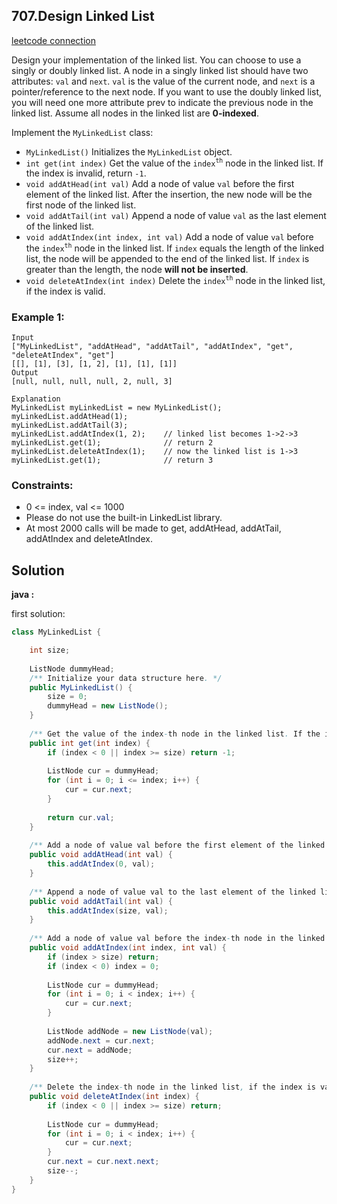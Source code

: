 ## 707.Design Linked List

[leetcode connection](https://leetcode.com/problems/design-linked-list/)

Design your implementation of the linked list. You can choose to use a singly or doubly linked list.
A node in a singly linked list should have two attributes: `val` and `next`. `val` is the value of the current node, and `next` is a pointer/reference to the next node.
If you want to use the doubly linked list, you will need one more attribute prev to indicate the previous node in the linked list. Assume all nodes in the linked list are **0-indexed**.

Implement the `MyLinkedList` class:

* `MyLinkedList()` Initializes the `MyLinkedList` object.
* `int get(int index)` Get the value of the `index`<sup>`th`</sup> node in the linked list. If the index is invalid, return `-1`.
* `void addAtHead(int val)` Add a node of value `val` before the first element of the linked list. After the insertion, the new node will be the first node of the linked list.
* `void addAtTail(int val)` Append a node of value `val` as the last element of the linked list.
* `void addAtIndex(int index, int val)` Add a node of value `val` before the `index`<sup>`th`</sup> node in the linked list. If `index` equals the length of the linked list, the node will be appended to the end of the linked list. If `index` is greater than the length, the node **will not be inserted**.
* `void deleteAtIndex(int index)` Delete the `index`<sup>`th`</sup> node in the linked list, if the index is valid.
 

### Example 1:
```
Input
["MyLinkedList", "addAtHead", "addAtTail", "addAtIndex", "get", "deleteAtIndex", "get"]
[[], [1], [3], [1, 2], [1], [1], [1]]
Output
[null, null, null, null, 2, null, 3]

Explanation
MyLinkedList myLinkedList = new MyLinkedList();
myLinkedList.addAtHead(1);
myLinkedList.addAtTail(3);
myLinkedList.addAtIndex(1, 2);    // linked list becomes 1->2->3
myLinkedList.get(1);              // return 2
myLinkedList.deleteAtIndex(1);    // now the linked list is 1->3
myLinkedList.get(1);              // return 3
```

### Constraints:

* 0 <= index, val <= 1000
* Please do not use the built-in LinkedList library.
* At most 2000 calls will be made to get, addAtHead, addAtTail, addAtIndex and deleteAtIndex.

## Solution

**java :**

first solution:
```java
class MyLinkedList {

    int size;
    
    ListNode dummyHead;
    /** Initialize your data structure here. */
    public MyLinkedList() {
        size = 0;
        dummyHead = new ListNode();
    }
    
    /** Get the value of the index-th node in the linked list. If the index is invalid, return -1. */
    public int get(int index) {
        if (index < 0 || index >= size) return -1;
        
        ListNode cur = dummyHead;
        for (int i = 0; i <= index; i++) {
            cur = cur.next;
        }
        
        return cur.val;
    }
    
    /** Add a node of value val before the first element of the linked list. After the insertion, the new node will be the first node of the linked list. */
    public void addAtHead(int val) {
        this.addAtIndex(0, val);
    }
    
    /** Append a node of value val to the last element of the linked list. */
    public void addAtTail(int val) {
        this.addAtIndex(size, val);
    }
    
    /** Add a node of value val before the index-th node in the linked list. If index equals to the length of linked list, the node will be appended to the end of linked list. If index is greater than the length, the node will not be inserted. */
    public void addAtIndex(int index, int val) {
        if (index > size) return;
        if (index < 0) index = 0;
        
        ListNode cur = dummyHead;
        for (int i = 0; i < index; i++) {
            cur = cur.next;
        }
        
        ListNode addNode = new ListNode(val);
        addNode.next = cur.next;
        cur.next = addNode;
        size++;
    }
    
    /** Delete the index-th node in the linked list, if the index is valid. */
    public void deleteAtIndex(int index) {
        if (index < 0 || index >= size) return;
        
        ListNode cur = dummyHead;
        for (int i = 0; i < index; i++) {
            cur = cur.next;
        }
        cur.next = cur.next.next;
        size--;
    }
}
```